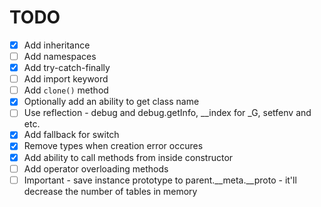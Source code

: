 # TODO

- [x] Add inheritance
- [ ] Add namespaces
- [x] Add try-catch-finally
- [ ] Add import keyword
- [ ] Add `clone()` method
- [x] Optionally add an ability to get class name
- [ ] Use reflection - debug and debug.getInfo, __index for _G, setfenv and etc.
- [x] Add fallback for switch
- [x] Remove types when creation error occures
- [x] Add ability to call methods from inside constructor
- [ ] Add operator overloading methods
- [ ] Important - save instance prototype to parent.__meta.__proto - it'll decrease the number of tables in memory
